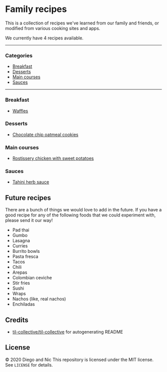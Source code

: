 # Family recipes
This is a collection of recipes we've learned from our family and friends, or modified
from various cooking sites and apps.

We currently have 4 recipes available.

---
### Categories
* [Breakfast](#breakfast)
* [Desserts](#desserts)
* [Main courses](#main-courses)
* [Sauces](#sauces)

---
### Breakfast

- [Waffles](breakfast/waffles.md)

### Desserts

- [Chocolate chip oatmeal cookies](desserts/chocolate-chip-oatmeal-cookies.md)

### Main courses

- [Rostissery chicken with sweet potatoes](main-courses/rotissery-chicken-sweet-potato.md)

### Sauces

- [Tahini herb sauce](sauces/tahini-herb-sauce.md)

## Future recipes
There are a bunch of things we would love to add in the future. If you have a good recipe
for any of the following foods that we could experiment with, please send it our way!
- Pad thai
- Gumbo
- Lasagna
- Curries
- Burrito bowls
- Pasta fresca
- Tacos
- Chili
- Arepas
- Colombian ceviche
- Stir fries
- Sushi
- Wraps
- Nachos (like, real nachos)
- Enchiladas

## Credits
- [til-collective/til-collective](https://github.com/til-collective/til-collective)
for autogenerating README

## License
&copy; 2020 Diego and Nic
This repository is licensed under the MIT license. See `LICENSE` for details.
